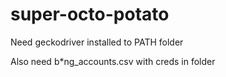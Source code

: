 # super-octo-potato

Need geckodriver installed to PATH folder

Also need b*ng_accounts.csv with creds in folder
